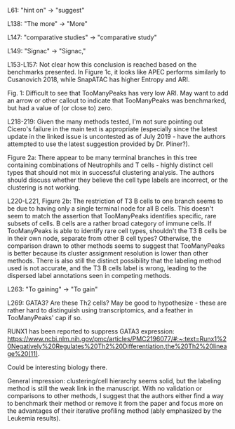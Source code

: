 L61: "hint on" -> "suggest"

L138: "The more" -> "More"

L147: "comparative studies" -> "comparative study"

L149: "Signac" -> "Signac,"

L153-L157: Not clear how this conclusion is reached based on the benchmarks presented. In Figure 1c, it looks like APEC performs similarly to Cusanovich 2018, while SnapATAC has higher Entropy and ARI.

Fig. 1: Difficult to see that TooManyPeaks has very low ARI. May want to add an arrow or other callout to indicate that TooManyPeaks was benchmarked, but had a value of (or close to) zero.

L218-219: Given the many methods tested, I'm not sure pointing out Cicero's failure in the main text is appropriate (especially since the latest update in the linked issue is uncontested as of July 2019 - have the authors attempted to use the latest suggestion provided by Dr. Pliner?).

Figure 2a: There appear to be many terminal branches in this tree containing combinations of Neutrophils and T cells - highly distinct cell types that should not mix in successful clustering analysis. The authors should discuss whether they believe the cell type labels are incorrect, or the clustering is not working.

L220-L221, Figure 2b: The restriction of T3 B cells to one branch seems to be due to having only a single terminal node for all B cells. This doesn't seem to match the assertion that TooManyPeaks identifies specific, rare subsets of cells. B cells are a rather broad category of immune cells. If TooManyPeaks is able to identify rare cell types, shouldn't the T3 B cells be in their own node, separate from other B cell types? Otherwise, the comparison drawn to other methods seems to suggest that TooManyPeaks is better because its cluster assignment resolution is lower than other methods. There is also still the distinct possibility that the labeling method used is not accurate, and the T3 B cells label is wrong, leading to the dispersed label annotations seen in competing methods.

L263: "To gaining" -> "To gain"

L269: GATA3? Are these Th2 cells? May be good to hypothesize - these are rather hard to distinguish using transcriptomics, and a feather in TooManyPeaks' cap if so.

RUNX1 has been reported to suppress GATA3 expression: https://www.ncbi.nlm.nih.gov/pmc/articles/PMC2196077/#:~:text=Runx1%20Negatively%20Regulates%20Th2%20Differentiation,the%20Th2%20lineage%20(11).

Could be interesting biology there.

General impression: clustering/cell hierarchy seems solid, but the labeling method is still the weak link in the manuscript. With no validation or comparisons to other methods, I suggest that the authors either find a way to benchmark their method or remove it from the paper and focus more on the advantages of their iterative profiling method (ably emphasized by the Leukemia results).


